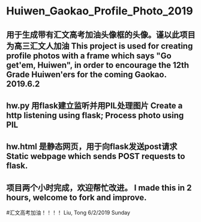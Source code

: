 # Huiwen_Gaokao_Profile_Photo_2019
用于生成带有汇文高考加油头像框的头像。谨以此项目为高三汇文人加油
This project is used for creating profile photos with a frame which says "Go get'em, Huiwen", in order to encourage the 12th Grade Huiwen'ers for the coming Gaokao.  2019.6.2
---
hw.py 用flask建立监听并用PIL处理图片
Create a http listening using flask; Process photo using PIL
---
hw.html 是静态网页，用于向flask发送post请求
Static webpage which sends POST requests to flask.
---
项目两个小时完成，欢迎帮忙改进。
I made this in 2 hours, welcome to fork and improve.
---
#汇文高考加油！！！！
Liu, Tong
6/2/2019 Sunday
